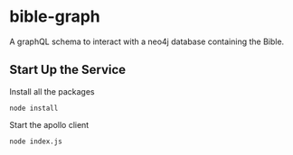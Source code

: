 # bible-graph
A graphQL schema to interact with a neo4j database containing the Bible.

## Start Up the Service
Install all the packages
```
node install
```

Start the apollo client
```
node index.js
```
